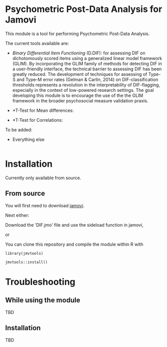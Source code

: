 # Psychometric Post-Data Analysis for Jamovi

This module is a tool for performing Psychometric Post-Data Analysis.

The current tools available are:

- *Binary Differential Item Functioning* (D.DIF): for assessing DIF on dichotomously scored items using a generalized linear model framework (GLIM). By incorporating the GLIM family of methods for detecting DIF in a user-friendly interface, the technical barrier to assessing DIF has been greatly reduced. The development of techniques for assessing of Type-S and Type-M error rates (Gelman & Carlin, 2014) on DIF-classification thresholds represents a revolution in the interpretability of DIF-flagging, especially in the context of low-powered research settings. The goal developing this module is to encourage the use of the the GLIM framework in the broader psychosocial measure validation praxis.

- *T-Test for Mean differences:

- *T-Test for Correlations:

To be added:

- Everything else

<img src="docs/i1.png" class="img-responsive" alt="">


# Installation

Currently only available from source.

## From source

You will first need to download [jamovi](https://www.jamovi.org/download.html). 

Next either:

Download the 'DIF.jmo' file and use the sideload function in jamovi, 

or

You can clone this repository and compile the module within R with 

```
library(jmvtools)

jmvtools::install()

```

# Troubleshooting

## While using the module

TBD


## Installation

TBD
